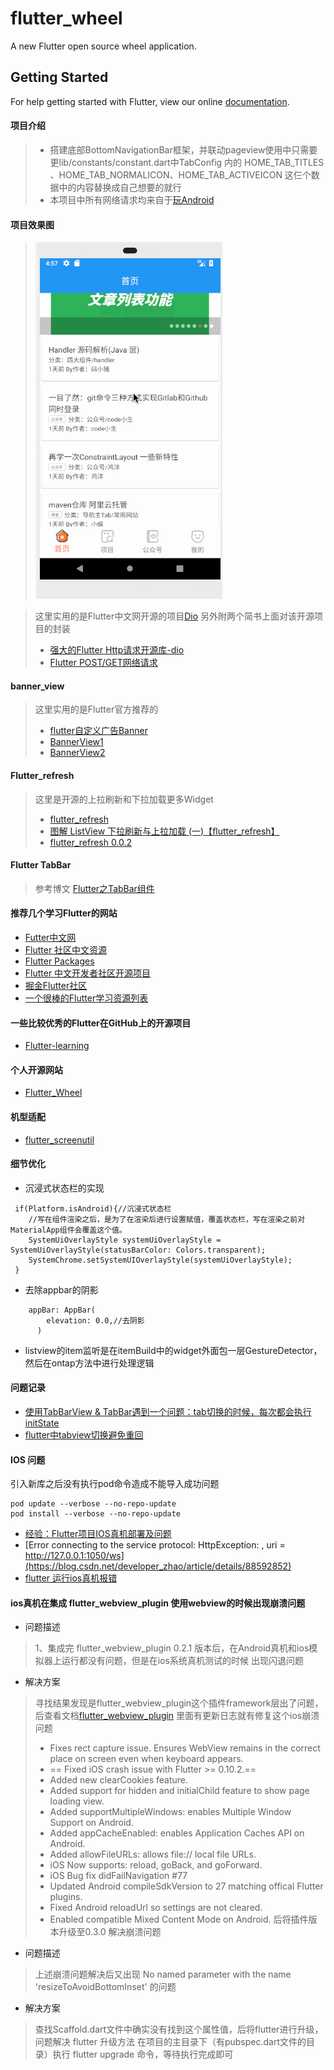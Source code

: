 # flutter_wheel

A new Flutter open source  wheel application.

## Getting Started

For help getting started with Flutter, view our online
[documentation](https://flutter.io/).

#### 项目介绍
>- 搭建底部BottomNavigationBar框架，并联动pageview使用中只需要更lib/constants/constant.dart中TabConfig 内的 HOME_TAB_TITLES 、HOME_TAB_NORMALICON、HOME_TAB_ACTIVEICON 这仨个数据中的内容替换成自己想要的就行
>- 本项目中所有网络请求均来自于[玩Android](https://www.wanandroid.com/blog/show/2)
#### 项目效果图
> ![flutter_wheel项目](./screenshot/flutter_wheel项目.gif)

>这里实用的是Flutter中文网开源的项目[Dio](https://github.com/flutterchina/dio)
>另外附两个简书上面对该开源项目的封装 
>- [强大的Flutter Http请求开源库-dio](https://www.jianshu.com/p/bd4c2dc5e97f)
>- [Flutter POST/GET网络请求](https://www.jianshu.com/p/c7e1849676e2)

#### banner_view
> 这里实用的是Flutter官方推荐的
>- [flutter自定义广告Banner](https://blog.csdn.net/a8380381/article/details/84838301)
>- [BannerView1](https://github.com/yangxiaoweihn/BannerView)
>- [BannerView2](https://github.com/zhangruiyu/)
  
#### Flutter_refresh
> 这里是开源的上拉刷新和下拉加载更多Widget
> - [flutter_refresh](https://github.com/best-flutter/flutter_refresh) 
> - [图解 ListView 下拉刷新与上拉加载 (一)【flutter_refresh】](https://www.jianshu.com/p/023b5428aece) 
> - [flutter_refresh 0.0.2](https://pub.flutter-io.cn/packages/flutter_refresh) 

#### Flutter TabBar
>参考博文
>[Flutter之TabBar组件](https://www.jianshu.com/p/fddac387cbe5)  
#### 推荐几个学习Flutter的网站
- [Futter中文网](https://flutterchina.club/)
- [Flutter 社区中文资源](https://flutter-io.cn/)
- [Flutter Packages](https://pub.dartlang.org/flutter/)
- [Flutter 中文开发者社区开源项目](https://github.com/flutterchina)
- [掘金Flutter社区](https://juejin.im/tag/Flutter?utm_source=flutterchina&utm_medium=word&utm_content=btn&utm_campaign=q3_website)
- [一个很棒的Flutter学习资源列表](http://www.devio.org/2018/09/09/awesome-flutter/)
#### 一些比较优秀的Flutter在GitHub上的开源项目
- [Flutter-learning](https://github.com/AweiLoveAndroid/Flutter-learning)

#### 个人开源网站
- [Flutter_Wheel](https://github.com/cbtian/flutter_wheel)

#### 机型适配
- [flutter_screenutil](https://github.com/OpenFlutter/flutter_ScreenUtil)

#### 细节优化 
- 沉浸式状态栏的实现
````
 if(Platform.isAndroid){//沉浸式状态栏
    //写在组件渲染之后，是为了在渲染后进行设置赋值，覆盖状态栏，写在渲染之前对MaterialApp组件会覆盖这个值。
    SystemUiOverlayStyle systemUiOverlayStyle = SystemUiOverlayStyle(statusBarColor: Colors.transparent);
    SystemChrome.setSystemUIOverlayStyle(systemUiOverlayStyle);
 }
````
- 去除appbar的阴影
```
    appBar: AppBar(
        elevation: 0.0,//去阴影
      )
```
- listview的item监听是在itemBuild中的widget外面包一层GestureDetector，然后在ontap方法中进行处理逻辑

#### 问题记录
- [使用TabBarView & TabBar遇到一个问题：tab切换的时候，每次都会执行initState](https://www.colabug.com/3162835.html)
- [flutter中tabview切换避免重回](https://www.jianshu.com/p/ff81daaad60b)



#### IOS 问题
引入新库之后没有执行pod命令造成不能导入成功问题
```
pod update --verbose --no-repo-update
pod install --verbose --no-repo-update

```
- [经验：Flutter项目IOS真机部署及问题](https://www.jianshu.com/p/69e1efc2fc55)
- [Error connecting to the service protocol: HttpException: , uri = http://127.0.0.1:1050/ws](https://blog.csdn.net/developer_zhao/article/details/88592852)
- [flutter 运行ios真机报错](https://blog.csdn.net/developer_zhao/article/details/83688033)

#### ios真机在集成 flutter_webview_plugin  使用webview的时候出现崩溃问题  
- 问题描述 
> 1、集成完 flutter_webview_plugin 0.2.1 版本后，在Android真机和ios模拟器上运行都没有问题，但是在ios系统真机测试的时候
> 出现闪退问题
- 解决方案
> 寻找结果发现是flutter_webview_plugin这个插件framework层出了问题，后查看文档[flutter_webview_plugin](https://pub.dartlang.org/packages/flutter_webview_plugin#-changelog-tab-)
> 里面有更新日志就有修复这个ios崩溃问题
> - Fixes rect capture issue. Ensures WebView remains in the correct place on screen even when keyboard appears.
> - == Fixed iOS crash issue with Flutter >= 0.10.2.==
> - Added new clearCookies feature.
> - Added support for hidden and initialChild feature to show page loading view.
> - Added supportMultipleWindows: enables Multiple Window Support on Android.
> - Added appCacheEnabled: enables Application Caches API on Android.
> - Added allowFileURLs: allows file:// local file URLs.
> - iOS Now supports: reload, goBack, and goForward.
> - iOS Bug fix didFailNavigation #77
> - Updated Android compileSdkVersion to 27 matching offical Flutter plugins.
> - Fixed Android reloadUrl so settings are not cleared.
> - Enabled compatible Mixed Content Mode on Android.
> 后将插件版本升级至0.3.0 解决崩溃问题

- 问题描述
> 上述崩溃问题解决后又出现 No named parameter with the name 'resizeToAvoidBottomInset' 的问题
- 解决方案
> 查找Scaffold.dart文件中确实没有找到这个属性值，后将flutter进行升级，问题解决
> flutter 升级方法 在项目的主目录下（有pubspec.dart文件的目录）执行 
  flutter upgrade 命令，等待执行完成即可











